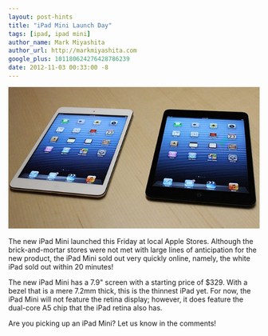 ```yaml
---
layout: post-hints
title: "iPad Mini Launch Day"
tags: [ipad, ipad mini]
author_name: Mark Miyashita
author_url: http://markmiyashita.com
google_plus: 101180624276428786239
date: 2012-11-03 00:33:00 -8
---
```


<img class="clear blog-image full-border" src="/images/ipad_mini.jpg" title="iPad Mini">

The new iPad Mini launched this Friday at local Apple Stores. Although the brick-and-mortar stores were not met with large lines of anticipation for the new product, the iPad Mini sold out very quickly online, namely, the white iPad sold out within 20 minutes!

The new iPad Mini has a 7.9" screen with a starting price of $329. With a bezel that is a mere 7.2mm thick, this is the thinnest iPad yet. For now, the iPad Mini will not feature the retina display; however, it does feature the dual-core A5 chip that the iPad retina also has.

Are you picking up an iPad Mini? Let us know in the comments!
